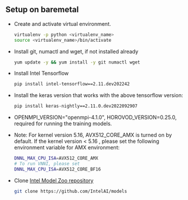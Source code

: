 <!-- 20. Environment setup on baremetal -->
## Setup on baremetal

* Create and activate virtual environment.
  ```bash
  virtualenv -p python <virtualenv_name>
  source <virtualenv_name>/bin/activate
  ```

* Install git, numactl and wget, if not installed already
  ```bash
  yum update -y && yum install -y git numactl wget
  ```

* Install Intel Tensorflow
  ```bash
  pip install intel-tensorflow==2.11.dev202242
  ```

* Install the keras version that works with the above tensorflow version:
  ```bash
  pip install keras-nightly==2.11.0.dev2022092907
  ```

* OPENMPI_VERSION="openmpi-4.1.0", HOROVOD_VERSION=0.25.0, required for running the training models.

* Note: For kernel version 5.16, AVX512_CORE_AMX is turned on by default. If the kernel version < 5.16 , please set the following environment variable for AMX environment: 
  ```bash
  DNNL_MAX_CPU_ISA=AVX512_CORE_AMX
  # To run VNNI, please set 
  DNNL_MAX_CPU_ISA=AVX512_CORE_BF16
  ```

* Clone [Intel Model Zoo repository](https://github.com/IntelAI/models)
  ```bash
  git clone https://github.com/IntelAI/models
  ```
